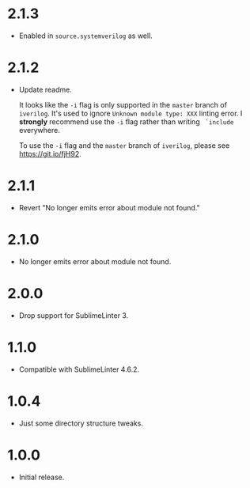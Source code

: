 # 2.1.3

- Enabled in `source.systemverilog` as well.


# 2.1.2

- Update readme.

  It looks like the `-i` flag is only supported in the `master` branch of `iverilog`.
  It's used to ignore `Unknown module type: XXX` linting error.
  I **strongly** recommend use the `-i` flag rather than writing `` `include`` everywhere.

  To use the `-i` flag and the `master` branch of `iverilog`, please see https://git.io/fjH92.


# 2.1.1

- Revert "No longer emits error about module not found."


# 2.1.0

- No longer emits error about module not found.


# 2.0.0

- Drop support for SublimeLinter 3.


# 1.1.0

- Compatible with SublimeLinter 4.6.2.


# 1.0.4

- Just some directory structure tweaks.


# 1.0.0

- Initial release.
